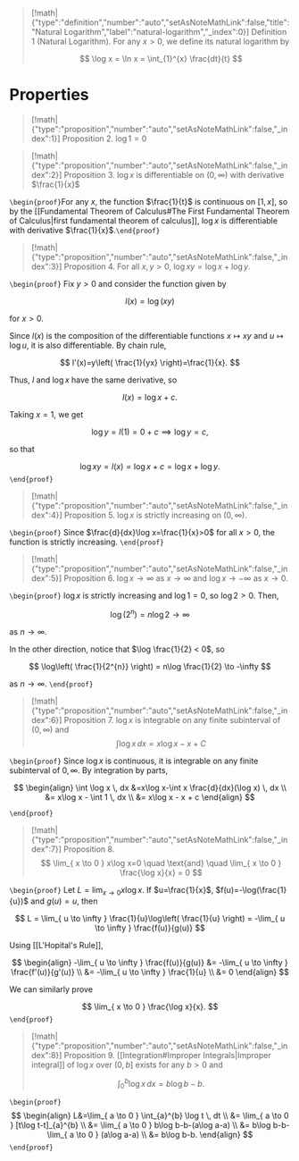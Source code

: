 > [!math|{"type":"definition","number":"auto","setAsNoteMathLink":false,"title":"Natural Logarithm","label":"natural-logarithm","_index":0}] Definition 1 (Natural Logarithm).
> For any $x>0$, we define its natural logarithm by
>
> $$
> \log x = \ln x = \int_{1}^{x} \frac{dt}{t}
> $$

# Properties

> [!math|{"type":"proposition","number":"auto","setAsNoteMathLink":false,"_index":1}] Proposition 2.
> $\log 1=0$

> [!math|{"type":"proposition","number":"auto","setAsNoteMathLink":false,"_index":2}] Proposition 3.
> $\log x$ is differentiable on $(0,\infty)$ with derivative $\frac{1}{x}$

`\begin{proof}`For any $x$, the function $\frac{1}{t}$ is continuous on $[1,x]$, so by the [[Fundamental Theorem of Calculus#The First Fundamental Theorem of Calculus|first fundamental theorem of calculus]], $\log x$ is differentiable with derivative $\frac{1}{x}$.`\end{proof}`

> [!math|{"type":"proposition","number":"auto","setAsNoteMathLink":false,"_index":3}] Proposition 4.
> For all $x,y>0$, $\log xy = \log x + \log y$.

`\begin{proof}` Fix $y>0$ and consider the function given by

$$
l(x)=\log (xy)
$$

for $x>0$.

Since $l(x)$ is the composition of the differentiable functions $x \mapsto xy$ and $u \mapsto \log u$, it is also differentiable. By chain rule,

$$
l'(x)=y\left( \frac{1}{yx} \right)=\frac{1}{x}.
$$

Thus, $l$ and $\log x$ have the same derivative, so

$$
l(x)=\log x+c.
$$

Taking $x=1$, we get

$$
\log y=l(1)=0+c \implies \log y=c,
$$

so that

$$
\log xy=l(x)=\log x+c=\log x+\log y.
$$
`\end{proof}`

> [!math|{"type":"proposition","number":"auto","setAsNoteMathLink":false,"_index":4}] Proposition 5.
> $\log x$ is strictly increasing on $(0,\infty)$.

`\begin{proof}` Since $\frac{d}{dx}\log x=\frac{1}{x}>0$ for all $x>0$, the function is strictly increasing. 
`\end{proof}`

> [!math|{"type":"proposition","number":"auto","setAsNoteMathLink":false,"_index":5}] Proposition 6.
> $\log x \to \infty$ as $x \to \infty$ and $\log x \to -\infty$ as $x \to 0$.

`\begin{proof}` $\log x$ is strictly increasing and $\log 1=0$, so $\log 2>0$. Then,

$$
\log(2^{n})=n\log 2 \to \infty
$$

as $n \to \infty$.

In the other direction, notice that $\log \frac{1}{2} < 0$, so 

$$
\log\left( \frac{1}{2^{n}} \right) = n\log \frac{1}{2} \to -\infty
$$

as $n \to \infty$.
`\end{proof}`


> [!math|{"type":"proposition","number":"auto","setAsNoteMathLink":false,"_index":6}] Proposition 7.
>  $\log x$ is integrable on any finite subinterval of $(0,\infty)$ and 
>  $$
> \int \log x \, dx = x\log x - x + C   
> $$

`\begin{proof}` Since $\log x$ is continuous, it is integrable on any finite subinterval of $0,\infty$. By integration by parts, 

$$
\begin{align}
\int \log x \, dx &=x\log x-\int x \frac{d}{dx}(\log x) \, dx \\
&= x\log x - \int 1 \, dx  \\
&= x\log x - x + c  
\end{align}
$$

`\end{proof}`

> [!math|{"type":"proposition","number":"auto","setAsNoteMathLink":false,"_index":7}] Proposition 8.
> $$
> \lim_{ x \to 0 } x\log x=0 \quad \text{and} \quad \lim_{ x \to 0 } \frac{\log x}{x} = 0
> $$

`\begin{proof}` Let $L=\lim_{ x \to 0 }x\log x$. If $u=\frac{1}{x}$, $f(u)=-\log(\frac{1}{u})$ and $g(u)=u$, then

$$
L = \lim_{ u \to \infty } \frac{1}{u}\log\left( \frac{1}{u} \right) = -\lim_{ u \to \infty } \frac{f(u)}{g(u)}
$$

Using [[L'Hopital's Rule]],

$$
\begin{align}
-\lim_{ u \to \infty } \frac{f(u)}{g(u)} &= -\lim_{ u \to \infty } \frac{f'(u)}{g'(u)} \\
&= -\lim_{ u \to \infty } \frac{1}{u} \\
&= 0
\end{align}
$$

We can similarly prove 

$$
\lim_{ x \to 0 } \frac{\log x}{x}.
$$
`\end{proof}`

> [!math|{"type":"proposition","number":"auto","setAsNoteMathLink":false,"_index":8}] Proposition 9.
> [[Integration#Improper Integrals|Improper integral]] of $\log x$ over $(0,b]$ exists for any $b>0$ and 
> 
> $$
> \int_{0}^{b} \log x \, dx =b\log b - b.
> $$

`\begin{proof}` 
$$
\begin{align}
L&=\lim_{ a \to 0 } \int_{a}^{b} \log t \, dt \\
&= \lim_{ a \to 0 } [t\log t-t]_{a}^{b} \\
&= \lim_{ a \to 0 } b\log b-b-(a\log a-a) \\
&= b\log b-b-\lim_{ a \to 0 } (a\log a-a) \\
&= b\log b-b.
\end{align}
$$
`\end{proof}`